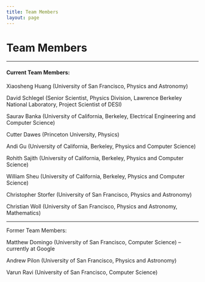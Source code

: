 ```yaml
---
title: Team Members 
layout: page
---
```


# Team Members
---------------------------
#### Current Team Members: 

Xiaosheng Huang 
(University of San Francisco, Physics and Astronomy)

David Schlegel 
(Senior Scientist, Physics Division, Lawrence Berkeley National Laboratory, Project Scientist of DESI)

Saurav Banka 
(University of California, Berkeley, Electrical Engineering and Computer Science)

Cutter Dawes 
(Princeton University, Physics)

Andi Gu
(University of California, Berkeley, Physics and Computer Science)

Rohith Sajith 
(University of California, Berkeley, Physics and Computer Science)

William Sheu 
(University of California, Berkeley, Physics and Computer Science)

Christopher Storfer 
(University of San Francisco, Physics and Astronomy)

Christian Woll
(University of San Francisco, Physics and Astronomy, Mathematics)

------------------------------
Former Team Members:

Matthew Domingo 
(University of San Francisco, Computer Science) –currently at Google

Andrew Pilon 
(University of San Francisco, Physics and Astronomy)

Varun Ravi 
(University of San Francisco, Computer Science)
